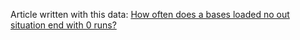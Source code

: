 Article written with this data: [How often does a bases loaded no out situation end with 0 runs?](https://gregstoll.wordpress.com/2020/08/25/how-often-does-a-bases-loaded-no-out-situation-end-with-0-runs/)